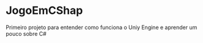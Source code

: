 # JogoEmCShap
Primeiro projeto para entender como funciona o Uniy Engine e aprender um pouco sobre C#
